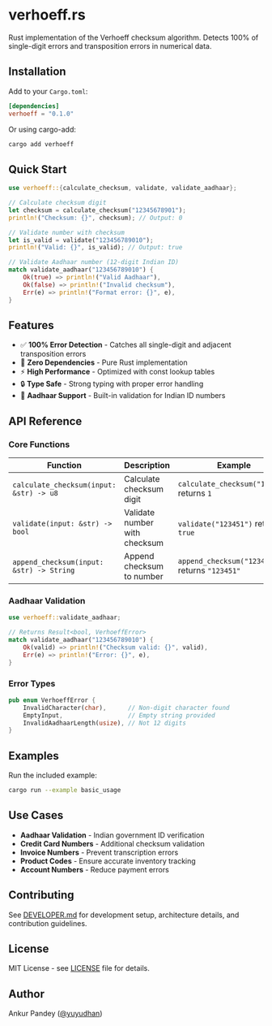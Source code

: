 # verhoeff.rs

Rust implementation of the Verhoeff checksum algorithm. Detects 100% of single-digit errors and transposition errors in numerical data.

## Installation

Add to your `Cargo.toml`:

```toml
[dependencies]
verhoeff = "0.1.0"
```

Or using cargo-add:
```bash
cargo add verhoeff
```

## Quick Start

```rust
use verhoeff::{calculate_checksum, validate, validate_aadhaar};

// Calculate checksum digit
let checksum = calculate_checksum("12345678901");
println!("Checksum: {}", checksum); // Output: 0

// Validate number with checksum
let is_valid = validate("123456789010");
println!("Valid: {}", is_valid); // Output: true

// Validate Aadhaar number (12-digit Indian ID)
match validate_aadhaar("123456789010") {
    Ok(true) => println!("Valid Aadhaar"),
    Ok(false) => println!("Invalid checksum"),
    Err(e) => println!("Format error: {}", e),
}
```

## Features

- ✅ **100% Error Detection** - Catches all single-digit and adjacent transposition errors
- 🚀 **Zero Dependencies** - Pure Rust implementation
- ⚡ **High Performance** - Optimized with const lookup tables
- 🔒 **Type Safe** - Strong typing with proper error handling
- 📱 **Aadhaar Support** - Built-in validation for Indian ID numbers

## API Reference

### Core Functions

| Function | Description | Example |
|----------|-------------|---------|
| `calculate_checksum(input: &str) -> u8` | Calculate checksum digit | `calculate_checksum("12345")` returns `1` |
| `validate(input: &str) -> bool` | Validate number with checksum | `validate("123451")` returns `true` |
| `append_checksum(input: &str) -> String` | Append checksum to number | `append_checksum("12345")` returns `"123451"` |

### Aadhaar Validation

```rust
use verhoeff::validate_aadhaar;

// Returns Result<bool, VerhoeffError>
match validate_aadhaar("123456789010") {
    Ok(valid) => println!("Checksum valid: {}", valid),
    Err(e) => println!("Error: {}", e),
}
```

### Error Types

```rust
pub enum VerhoeffError {
    InvalidCharacter(char),      // Non-digit character found
    EmptyInput,                  // Empty string provided
    InvalidAadhaarLength(usize), // Not 12 digits
}
```

## Examples

Run the included example:

```bash
cargo run --example basic_usage
```

## Use Cases

- **Aadhaar Validation** - Indian government ID verification
- **Credit Card Numbers** - Additional checksum validation
- **Invoice Numbers** - Prevent transcription errors
- **Product Codes** - Ensure accurate inventory tracking
- **Account Numbers** - Reduce payment errors

## Contributing

See [DEVELOPER.md](DEVELOPER.md) for development setup, architecture details, and contribution guidelines.

## License

MIT License - see [LICENSE](LICENSE) file for details.

## Author

Ankur Pandey ([@yuyudhan](https://github.com/yuyudhan))

